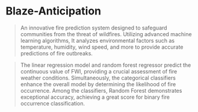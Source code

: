 # Blaze-Anticipation

>An innovative fire prediction system designed to safeguard communities from the threat of wildfires. Utilizing advanced machine learning algorithms, It analyzes environmental factors such as temperature, humidity, wind speed, and more to provide accurate predictions of fire outbreaks.

>The linear regression model and random forest regressor predict the continuous value of FWI, providing a crucial assessment of fire weather conditions. Simultaneously, the categorical classifiers enhance the overall model by determining the likelihood of fire occurrence. Among the classifiers, Random Forest demonstrates exceptional accuracy, achieving a great score for binary fire occurrence classification.
